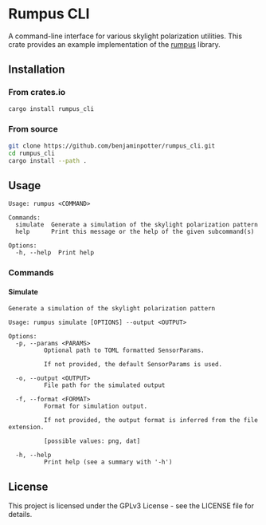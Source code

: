 # Rumpus CLI

A command-line interface for various skylight polarization utilities.
This crate provides an example implementation of the [rumpus](https://github.com/benjaminpotter/rumpus) library.

## Installation

### From crates.io

```bash
cargo install rumpus_cli
```

### From source

```bash
git clone https://github.com/benjaminpotter/rumpus_cli.git
cd rumpus_cli
cargo install --path .
```

## Usage

```
Usage: rumpus <COMMAND>

Commands:
  simulate  Generate a simulation of the skylight polarization pattern
  help      Print this message or the help of the given subcommand(s)

Options:
  -h, --help  Print help
```

### Commands

#### Simulate

```
Generate a simulation of the skylight polarization pattern

Usage: rumpus simulate [OPTIONS] --output <OUTPUT>

Options:
  -p, --params <PARAMS>
          Optional path to TOML formatted SensorParams.
          
          If not provided, the default SensorParams is used.

  -o, --output <OUTPUT>
          File path for the simulated output

  -f, --format <FORMAT>
          Format for simulation output.
          
          If not provided, the output format is inferred from the file extension.
          
          [possible values: png, dat]

  -h, --help
          Print help (see a summary with '-h')
```

## License

This project is licensed under the GPLv3 License - see the LICENSE file for details.
